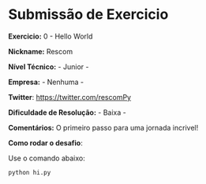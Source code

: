 # Submissão de Exercicio


**Exercicio:** 0 - Hello World

**Nickname:** Rescom

**Nível Técnico:** - Junior -

**Empresa:** - Nenhuma -

**Twitter**: https://twitter.com/rescomPy

**Dificuldade de Resolução:** - Baixa -

**Comentários:** O primeiro passo para uma jornada incrivel!

**Como rodar o desafio**: 

Use o comando abaixo: 
```bash
python hi.py
```